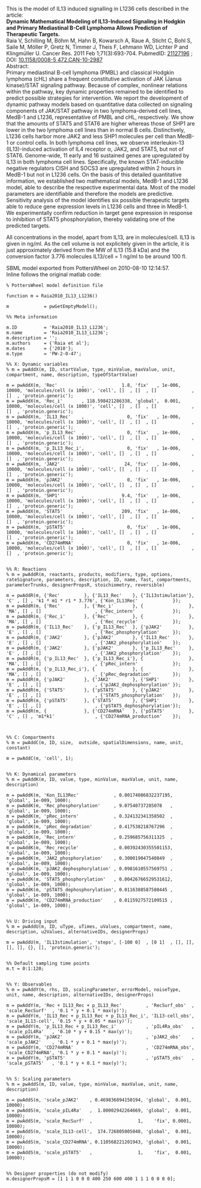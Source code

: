 

This is the model of IL13 induced signalling in L1236 cells described in the
article:  
**Dynamic Mathematical Modeling of IL13-Induced Signaling in Hodgkin and Primary Mediastinal B-Cell Lymphoma Allows Prediction of Therapeutic Targets.**   
Raia V, Schilling M, Böhm M, Hahn B, Kowarsch A, Raue A, Sticht C, Bohl S,
Saile M, Möller P, Gretz N, Timmer J, Theis F, Lehmann WD, Lichter P and
Klingmüller U. Cancer Res. 2011 Feb 1;71(3):693-704. PubmedID:
[21127196](http://www.ncbi.nlm.nih.gov/pubmed/21127196) ; DOI: [10.1158/0008-5
472.CAN-10-2987](http://dx.doi.org/10.1158/0008-5472.CAN-10-2987)  
Abstract:  
Primary mediastinal B-cell lymphoma (PMBL) and classical Hodgkin lymphoma
(cHL) share a frequent constitutive activation of JAK (Janus kinase)/STAT
signaling pathway. Because of complex, nonlinear relations within the pathway,
key dynamic properties remained to be identified to predict possible
strategies for intervention. We report the development of dynamic pathway
models based on quantitative data collected on signaling components of
JAK/STAT pathway in two lymphoma-derived cell lines, MedB-1 and L1236,
representative of PMBL and cHL, respectively. We show that the amounts of
STAT5 and STAT6 are higher whereas those of SHP1 are lower in the two lymphoma
cell lines than in normal B cells. Distinctively, L1236 cells harbor more JAK2
and less SHP1 molecules per cell than MedB-1 or control cells. In both
lymphoma cell lines, we observe interleukin-13 (IL13)-induced activation of
IL4 receptor α, JAK2, and STAT5, but not of STAT6. Genome-wide, 11 early and
16 sustained genes are upregulated by IL13 in both lymphoma cell lines.
Specifically, the known STAT-inducible negative regulators CISH and SOCS3 are
upregulated within 2 hours in MedB-1 but not in L1236 cells. On the basis of
this detailed quantitative information, we established two mathematical
models, MedB-1 and L1236 model, able to describe the respective experimental
data. Most of the model parameters are identifiable and therefore the models
are predictive. Sensitivity analysis of the model identifies six possible
therapeutic targets able to reduce gene expression levels in L1236 cells and
three in MedB-1. We experimentally confirm reduction in target gene expression
in response to inhibition of STAT5 phosphorylation, thereby validating one of
the predicted targets.

All concentrations in the model, apart from IL13, are in molecules/cell. IL13
is given in ng/ml. As the cell volume is not explicitely given in the article,
it is just approximately derived from the MW of IL13 (15.8 kDa) and the
conversion factor 3.776 molecules IL13/cell = 1 ng/ml to be around 100 fl.

SBML model exported from PottersWheel on 2010-08-10 12:14:57.  
Inline follows the original matlab code:

    
    
    % PottersWheel model definition file
    
    function m = Raia2010_IL13_L1236()
    
    m             = pwGetEmptyModel();
    
    %% Meta information
    
    m.ID          = 'Raia2010_IL13_L1236';
    m.name        = 'Raia2010_IL13_L1236';
    m.description = '';
    m.authors     = {'Raia et al'};
    m.dates       = {'2010'};
    m.type        = 'PW-2-0-47';
    
    %% X: Dynamic variables
    % m = pwAddX(m, ID, startValue, type, minValue, maxValue, unit, compartment, name, description, typeOfStartValue)
    
    m = pwAddX(m, 'Rec'         ,              1.8, 'fix'   , 1e-006, 10000, 'molecules/cell (x 1000)', 'cell', []  , []  , []             , []  , 'protein.generic');
    m = pwAddX(m, 'Rec_i'       , 118.598421286338, 'global',  0.001, 10000, 'molecules/cell (x 1000)', 'cell', []  , []  , []             , []  , 'protein.generic');
    m = pwAddX(m, 'IL13_Rec'    ,                0, 'fix'   , 1e-006, 10000, 'molecules/cell (x 1000)', 'cell', []  , []  , []             , []  , 'protein.generic');
    m = pwAddX(m, 'p_IL13_Rec'  ,                0, 'fix'   , 1e-006, 10000, 'molecules/cell (x 1000)', 'cell', []  , []  , []             , []  , 'protein.generic');
    m = pwAddX(m, 'p_IL13_Rec_i',                0, 'fix'   , 1e-006, 10000, 'molecules/cell (x 1000)', 'cell', []  , []  , []             , []  , 'protein.generic');
    m = pwAddX(m, 'JAK2'        ,               24, 'fix'   , 1e-006, 10000, 'molecules/cell (x 1000)', 'cell', []  , []  , []             , []  , 'protein.generic');
    m = pwAddX(m, 'pJAK2'       ,                0, 'fix'   , 1e-006, 10000, 'molecules/cell (x 1000)', 'cell', []  , []  , []             , []  , 'protein.generic');
    m = pwAddX(m, 'SHP1'        ,              9.4, 'fix'   , 1e-006, 10000, 'molecules/cell (x 1000)', 'cell', []  , []  , []             , []  , 'protein.generic');
    m = pwAddX(m, 'STAT5'       ,              209, 'fix'   , 1e-006, 10000, 'molecules/cell (x 1000)', 'cell', []  , []  , []             , []  , 'protein.generic');
    m = pwAddX(m, 'pSTAT5'      ,                0, 'fix'   , 1e-006, 10000, 'molecules/cell (x 1000)', 'cell', []  , []  , []             , []  , 'protein.generic');
    m = pwAddX(m, 'CD274mRNA'   ,                0, 'fix'   , 1e-006, 10000, 'molecules/cell (x 1000)', 'cell', []  , []  , []             , []  , 'protein.generic');
    
    
    %% R: Reactions
    % m = pwAddR(m, reactants, products, modifiers, type, options, rateSignature, parameters, description, ID, name, fast, compartments, parameterTrunks, designerPropsR, stoichiometry, reversible)
    
    m = pwAddR(m, {'Rec'         }, {'IL13_Rec'    }, {'IL13stimulation'}, 'C' , [] , 'k1 * m1 * r1 * 3.776', {'Kon_IL13Rec'             });
    m = pwAddR(m, {'Rec'         }, {'Rec_i'       }, {                 }, 'MA', [] , []                    , {'Rec_intern'              });
    m = pwAddR(m, {'Rec_i'       }, {'Rec'         }, {                 }, 'MA', [] , []                    , {'Rec_recycle'             });
    m = pwAddR(m, {'IL13_Rec'    }, {'p_IL13_Rec'  }, {'pJAK2'          }, 'E' , [] , []                    , {'Rec_phosphorylation'     });
    m = pwAddR(m, {'JAK2'        }, {'pJAK2'       }, {'IL13_Rec'       }, 'E' , [] , []                    , {'JAK2_phosphorylation'    });
    m = pwAddR(m, {'JAK2'        }, {'pJAK2'       }, {'p_IL13_Rec'     }, 'E' , [] , []                    , {'JAK2_phosphorylation'    });
    m = pwAddR(m, {'p_IL13_Rec'  }, {'p_IL13_Rec_i'}, {                 }, 'MA', [] , []                    , {'pRec_intern'             });
    m = pwAddR(m, {'p_IL13_Rec_i'}, {              }, {                 }, 'MA', [] , []                    , {'pRec_degradation'        });
    m = pwAddR(m, {'pJAK2'       }, {'JAK2'        }, {'SHP1'           }, 'E' , [] , []                    , {'pJAK2_dephosphorylation' });
    m = pwAddR(m, {'STAT5'       }, {'pSTAT5'      }, {'pJAK2'          }, 'E' , [] , []                    , {'STAT5_phosphorylation'   });
    m = pwAddR(m, {'pSTAT5'      }, {'STAT5'       }, {'SHP1'           }, 'E' , [] , []                    , {'pSTAT5_dephosphorylation'});
    m = pwAddR(m, {              }, {'CD274mRNA'   }, {'pSTAT5'         }, 'C' , [] , 'm1*k1'               , {'CD274mRNA_production'    });
    
    
    
    %% C: Compartments
    % m = pwAddC(m, ID, size,  outside, spatialDimensions, name, unit, constant)
    
    m = pwAddC(m, 'cell', 1);
    
    
    %% K: Dynamical parameters
    % m = pwAddK(m, ID, value, type, minValue, maxValue, unit, name, description)
    
    m = pwAddK(m, 'Kon_IL13Rec'             , 0.00174086832237195, 'global', 1e-009, 1000);
    m = pwAddK(m, 'Rec_phosphorylation'     , 9.07540737285078   , 'global', 1e-009, 1000);
    m = pwAddK(m, 'pRec_intern'             , 0.324132341358502  , 'global', 1e-009, 1000);
    m = pwAddK(m, 'pRec_degradation'        , 0.417538218767296  , 'global', 1e-009, 1000);
    m = pwAddK(m, 'Rec_intern'              , 0.259685756311325  , 'global', 1e-009, 1000);
    m = pwAddK(m, 'Rec_recycle'             , 0.00392430355501153, 'global', 1e-009, 1000);
    m = pwAddK(m, 'JAK2_phosphorylation'    , 0.300019047540849  , 'global', 1e-009, 1000);
    m = pwAddK(m, 'pJAK2_dephosphorylation' , 0.0981610557569751 , 'global', 1e-009, 1000);
    m = pwAddK(m, 'STAT5_phosphorylation'   , 0.00426766529531612, 'global', 1e-009, 1000);
    m = pwAddK(m, 'pSTAT5_dephosphorylation', 0.0116388587580445 , 'global', 1e-009, 1000);
    m = pwAddK(m, 'CD274mRNA_production'    , 0.0115927572109515 , 'global', 1e-009, 1000);
    
    
    %% U: Driving input
    % m = pwAddU(m, ID, uType, uTimes, uValues, compartment, name, description, u2Values, alternativeIDs, designerProps)
    
    m = pwAddU(m, 'IL13stimulation', 'steps', [-100 0]  , [0 1]  , [], [], [], [], {}, [], 'protein.generic');
    
    
    %% Default sampling time points
    m.t = 0:1:120;
    
    
    %% Y: Observables
    % m = pwAddY(m, rhs, ID, scalingParameter, errorModel, noiseType, unit, name, description, alternativeIDs, designerProps)
    
    m = pwAddY(m, 'Rec + IL13_Rec + p_IL13_Rec'         , 'RecSurf_obs'  , 'scale_RecSurf'  , '0.1 * y + 0.1 * max(y)');
    m = pwAddY(m, 'IL13_Rec + p_IL13_Rec + p_IL13_Rec_i', 'IL13-cell_obs', 'scale_IL13-cell', '0.15 * y + 0.05 * max(y)');
    m = pwAddY(m, 'p_IL13_Rec + p_IL13_Rec_i'           , 'pIL4Ra_obs'   , 'scale_pIL4Ra'   , '0.10 * y + 0.15 * max(y)');
    m = pwAddY(m, 'pJAK2'                               , 'pJAK2_obs'    , 'scale_pJAK2'    , '0.1 * y + 0.1 * max(y)');
    m = pwAddY(m, 'CD274mRNA'                           , 'CD274mRNA_obs', 'scale_CD274mRNA', '0.1 * y + 0.1 * max(y)');
    m = pwAddY(m, 'pSTAT5'                              , 'pSTAT5_obs'   , 'scale_pSTAT5'   , '0.1 * y + 0.1 * max(y)');
    
    
    %% S: Scaling parameters
    % m = pwAddS(m, ID, value, type, minValue, maxValue, unit, name, description)
    
    m = pwAddS(m, 'scale_pJAK2'    , 0.469836894150194, 'global',  0.001, 10000);
    m = pwAddS(m, 'scale_pIL4Ra'   ,  1.80002942264669, 'global',  0.001, 10000);
    m = pwAddS(m, 'scale_RecSurf'  ,                 1,    'fix', 0.0001, 10000);
    m = pwAddS(m, 'scale_IL13-cell',  174.726805005048, 'global',  0.001, 10000);
    m = pwAddS(m, 'scale_CD274mRNA', 0.110568221201943, 'global',  0.001, 10000);
    m = pwAddS(m, 'scale_pSTAT5'   ,                 1,    'fix',  0.001, 10000);
    
    
    %% Designer properties (do not modify)
    m.designerPropsM = [1 1 1 0 0 0 400 250 600 400 1 1 1 0 0 0 0];

